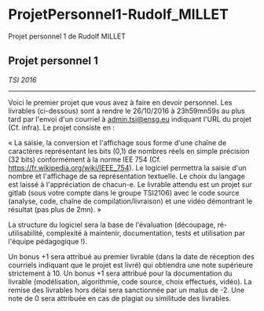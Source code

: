 # ProjetPersonnel1-Rudolf_MILLET

Projet personnel 1 de Rudolf MILLET 

## Projet personnel 1
*TSI 2016*

***

Voici le premier projet que vous avez à faire en devoir personnel. Les livrables
(ci-dessous) sont à rendre le 26/10/2016 à 23h59mn59s au plus tard par l'envoi d'un
courriel à admin.tsi@ensg.eu indiquant l'URL du projet (Cf. infra). Le projet
consiste en :

« La saisie, la conversion et l'affichage sous forme d'une chaîne de caractères
représentant les bits (0,1) de nombres réels en simple précision (32 bits)
conformément à la norme IEE 754 (Cf. https://fr.wikipedia.org/wiki/IEEE_754).
Le logiciel permettra la saisie d'un nombre et l'affichage de sa représentation
textuelle.
Le choix du langage est laissé à l'appréciation de chacun-e.
Le livrable attendu est un projet sur gitlab (sous votre compte dans le groupe
TSI2106) avec le code source (analyse, code, chaîne de compilation/livraison) et une
vidéo démontrant le résultat (pas plus de 2mn). »

La structure du logiciel sera la base de l'évaluation (découpage, ré-utilisabilité,
complexité à maintenir, documentation, tests et utilisation par l'équipe pédagogique
!).

Un bonus +1 sera attribué au premier livrable (dans la date de réception des
courriels indiquant que le projet est livré) qui obtiendra une note supérieure
strictement à 10.
Un bonus +1 sera attribué pour la documentation du livrable (modélisation,
algorithmie, code source, choix effectués, vidéo).
La remise des livrables hors délai sera sanctionnée par un malus de -2.
Une note de 0 sera attribuée en cas de plagiat ou similitude des livrables.
